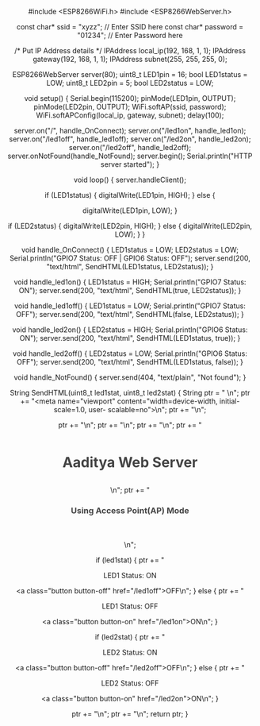 #include <ESP8266WiFi.h> #include <ESP8266WebServer.h>

const char* ssid = "xyzz"; // Enter SSID here
const char* password = "01234"; // Enter Password here

/* Put IP Address details */ IPAddress local_ip(192, 168, 1, 1);
IPAddress gateway(192, 168, 1, 1);
IPAddress subnet(255, 255, 255, 0);

ESP8266WebServer server(80); uint8_t LED1pin = 16;
bool LED1status = LOW; uint8_t LED2pin = 5; bool LED2status = LOW;

void setup() { Serial.begin(115200); pinMode(LED1pin, OUTPUT); pinMode(LED2pin, OUTPUT); WiFi.softAP(ssid, password);
WiFi.softAPConfig(local_ip, gateway, subnet); delay(100);

server.on("/", handle_OnConnect); server.on("/led1on", handle_led1on); server.on("/led1off", handle_led1off); server.on("/led2on", handle_led2on); server.on("/led2off", handle_led2off); server.onNotFound(handle_NotFound);
server.begin();
Serial.println("HTTP server started");
}

void loop() { server.handleClient();

if (LED1status) { digitalWrite(LED1pin, HIGH);
} else {
 



digitalWrite(LED1pin, LOW);
}

if (LED2status) { digitalWrite(LED2pin, HIGH);
} else {
digitalWrite(LED2pin, LOW);
}
}

void handle_OnConnect() { LED1status = LOW; LED2status = LOW;
Serial.println("GPIO7 Status: OFF | GPIO6 Status: OFF"); server.send(200, "text/html", SendHTML(LED1status, LED2status));
}

void handle_led1on() { LED1status = HIGH;
Serial.println("GPIO7 Status: ON");
server.send(200, "text/html", SendHTML(true, LED2status));
}

void handle_led1off() { LED1status = LOW;
Serial.println("GPIO7 Status: OFF");
server.send(200, "text/html", SendHTML(false, LED2status));
}

void handle_led2on() { LED2status = HIGH;
Serial.println("GPIO6 Status: ON");
server.send(200, "text/html", SendHTML(LED1status, true));
}

void handle_led2off() { LED2status = LOW;
Serial.println("GPIO6 Status: OFF");
server.send(200, "text/html", SendHTML(LED1status, false));
}

void handle_NotFound() {
server.send(404, "text/plain", "Not found");
}

String SendHTML(uint8_t led1stat, uint8_t led2stat) { String ptr = "<!DOCTYPE html> <html>\n";
ptr += "<head><meta name=\"viewport\" content=\"width=device-width, initial-scale=1.0, user- scalable=no\">\n";
ptr += "<title>LED Control</title>\n";
 



ptr += "<style>html { font-family: Helvetica; display: inline-block; margin: 0px auto; text-align: center;}\n";
ptr += "body{margin-top: 50px;} h1 {color: #444444;margin: 50px auto 30px;} h3 {color: #444444;margin-bottom: 50px;}\n";
ptr += ".button {display: block;width: 80px;background-color: #1abc9c;border: none;color: white;padding: 13px 30px;text-decoration: none;font-size: 25px;margin: 0px auto 35px;cursor: pointer;border-radius: 4px;}\n";
ptr += ".button-on {background-color: #1abc9c;}\n";
ptr += ".button-on:active {background-color: #16a085;}\n"; ptr += ".button-off {background-color: #34495e;}\n";
ptr += ".button-off:active {background-color: #2c3e50;}\n";
ptr += "p {font-size: 14px;color: #888;margin-bottom: 10px;}\n"; ptr += "</style>\n";
ptr += "</head>\n"; ptr += "<body>\n";
ptr += "<h1>Aaditya Web Server</h1>\n";
ptr += "<h3>Using Access Point(AP) Mode</h3>\n";

if (led1stat) {
ptr += "<p>LED1 Status: ON</p><a class=\"button button-off\" href=\"/led1off\">OFF</a>\n";
} else {
ptr += "<p>LED1 Status: OFF</p><a class=\"button button-on\" href=\"/led1on\">ON</a>\n";
}

if (led2stat) {
ptr += "<p>LED2 Status: ON</p><a class=\"button button-off\" href=\"/led2off\">OFF</a>\n";
} else {
ptr += "<p>LED2 Status: OFF</p><a class=\"button button-on\" href=\"/led2on\">ON</a>\n";
}

ptr += "</body>\n"; ptr += "</html>\n"; return ptr;
}	 